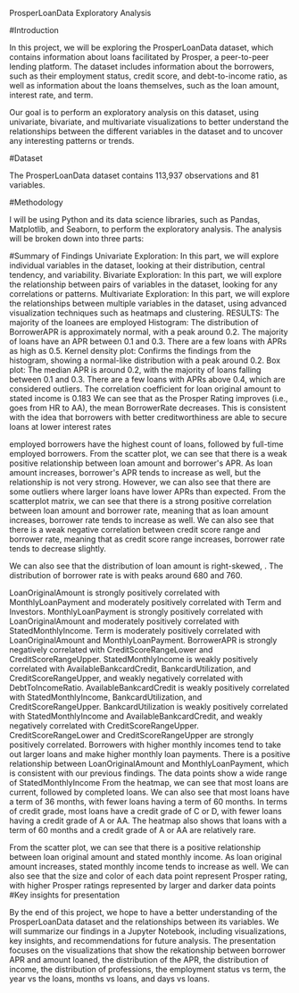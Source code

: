 ProsperLoanData Exploratory Analysis

#Introduction

In this project, we will be exploring the ProsperLoanData dataset, which contains information about loans facilitated by Prosper, a peer-to-peer lending platform. The dataset includes information about the borrowers, such as their employment status, credit score, and debt-to-income ratio, as well as information about the loans themselves, such as the loan amount, interest rate, and term.

Our goal is to perform an exploratory analysis on this dataset, using univariate, bivariate, and multivariate visualizations to better understand the relationships between the different variables in the dataset and to uncover any interesting patterns or trends.

#Dataset

The ProsperLoanData dataset contains 113,937 observations and 81 variables.

#Methodology

I will be using Python and its data science libraries, such as Pandas, Matplotlib, and Seaborn, to perform the exploratory analysis. The analysis will be broken down into three parts:

#Summary of Findings
Univariate Exploration: In this part, we will explore individual variables in the dataset, looking at their distribution, central tendency, and variability.
Bivariate Exploration: In this part, we will explore the relationship between pairs of variables in the dataset, looking for any correlations or patterns.
Multivariate Exploration: In this part, we will explore the relationships between multiple variables in the dataset, using advanced visualization techniques such as heatmaps and clustering.
RESULTS:
The majority of the loanees are employed
Histogram:
The distribution of BorrowerAPR is approximately normal, with a peak around 0.2.
The majority of loans have an APR between 0.1 and 0.3.
There are a few loans with APRs as high as 0.5.
Kernel density plot:
Confirms the findings from the histogram, showing a normal-like distribution with a peak around 0.2.
Box plot:
The median APR is around 0.2, with the majority of loans falling between 0.1 and 0.3.
There are a few loans with APRs above 0.4, which are considered outliers.
The correlation coefficient for loan original amount to stated income is 0.183
We can see that as the Prosper Rating improves (i.e., goes from HR to AA), the mean BorrowerRate decreases. This is consistent with the idea that borrowers with better creditworthiness are able to secure loans at lower interest rates

employed borrowers have the highest count of loans, followed by full-time employed borrowers. 
From the scatter plot, we can see that there is a weak positive relationship between loan amount and borrower's APR. As loan amount increases, borrower's APR tends to increase as well, but the relationship is not very strong. However, we can also see that there are some outliers where larger loans have lower APRs than expected.
From the scatterplot matrix, we can see that there is a strong positive correlation between loan amount and borrower rate, meaning that as loan amount increases, borrower rate tends to increase as well. We can also see that there is a weak negative correlation between credit score range and borrower rate, meaning that as credit score range increases, borrower rate tends to decrease slightly.

We can also see that the distribution of loan amount is right-skewed, . The distribution of borrower rate is  with peaks around 680 and 760.

LoanOriginalAmount is strongly positively correlated with MonthlyLoanPayment and moderately positively correlated with Term and Investors.
MonthlyLoanPayment is strongly positively correlated with LoanOriginalAmount and moderately positively correlated with StatedMonthlyIncome.
Term is moderately positively correlated with LoanOriginalAmount and MonthlyLoanPayment.
BorrowerAPR is strongly negatively correlated with CreditScoreRangeLower and CreditScoreRangeUpper.
StatedMonthlyIncome is weakly positively correlated with AvailableBankcardCredit, BankcardUtilization, and CreditScoreRangeUpper, and weakly negatively correlated with DebtToIncomeRatio.
AvailableBankcardCredit is weakly positively correlated with StatedMonthlyIncome, BankcardUtilization, and CreditScoreRangeUpper.
BankcardUtilization is weakly positively correlated with StatedMonthlyIncome and AvailableBankcardCredit, and weakly negatively correlated with CreditScoreRangeUpper.
CreditScoreRangeLower and CreditScoreRangeUpper are strongly positively correlated.
Borrowers with higher monthly incomes tend to take out larger loans and make higher monthly loan payments.
There is a positive relationship between LoanOriginalAmount and MonthlyLoanPayment, which is consistent with our previous findings.
The data points show a wide range of StatedMonthlyIncome
From the heatmap, we can see that most loans are current, followed by completed loans. We can also see that most loans have a term of 36 months, with fewer loans having a term of 60 months. In terms of credit grade, most loans have a credit grade of C or D, with fewer loans having a credit grade of A or AA. The heatmap also shows that loans with a term of 60 months and a credit grade of A or AA are relatively rare.

From the scatter plot, we can see that there is a positive relationship between loan original amount and stated monthly income. As loan original amount increases, stated monthly income tends to increase as well. We can also see that the size and color of each data point represent Prosper rating, with higher Prosper ratings represented by larger and darker data points
#Key insights for presentation

By the end of this project, we hope to have a better understanding of the ProsperLoanData dataset and the relationships between its variables. We will summarize our findings in a Jupyter Notebook, including visualizations, key insights, and recommendations for future analysis.
The presentation focuses on the visualizations that show the rekationship between borrower APR and amount loaned, the distribution of the APR, the distribution of income, the distribution of professions, the employment status vs term, the year vs the loans, months vs loans, and days vs loans.
